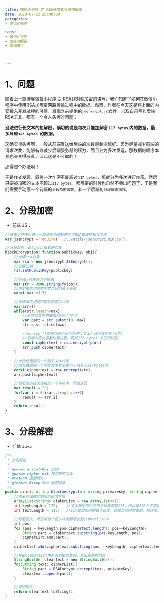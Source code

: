 ```yaml
---
title: 微信小程序 之 RSA长文本分段加解密
date: 2020-07-23 20:00:00
categories:
- 微信小程序

tags:
- 微信小程序
- 加密与解密
- 网络安全



---
```








# 1、问题

顺着上一篇博客[微信小程序 之 RSA非对称加密](https://bingcu.top/2020/07/23/%E5%BE%AE%E4%BF%A1%E5%B0%8F%E7%A8%8B%E5%BA%8F%E4%B9%8BRSA%E9%9D%9E%E5%AF%B9%E7%A7%B0%E5%8A%A0%E5%AF%86/)的讲解，我们知道了如何在微信小程序中使用RSA加解密网路传输过程中的数据。然而，作者在今天这是将上面的内容投入开发过程的时候，发现之前提供的`jsencrypt.js`文件，以及自己写的后端RSA工具，都有一个令人头疼的问题：

**没法进行长文本的加解密，确切的说是每次只能加解密 `117 bytes` 内的数据，最多处理`117 bytes `的数据。**

这确实很头疼啊，一般从前端发送给后端的次数是越少越好。因为尽量减少前端的请求次数，能够有效减少后端服务器的压力，而且分为多次发送，那数据的顺序本身也会变得凌乱，因此这是不可取的！

那得想个办法啊！

于是作者发现，既然一次加密不能超过`117 bytes`，那就分为多次进行加密。然后只要被加密的文本不超过`117 bytes`，那解密的时候也自然不会出问题了，于是我们需要手动写一个前端的`分段加密函数`，和一个后端的`分段解密函数`。





# 2、分段加密

- 前端 JS：



```js
//首先记得先引进上一篇博客所提到的包含RSA算法的相关文件
var jsencrypt = require('../../utils/jsencrypt.min.js');
```



```js
//分段加密，返回json格式的对象
blockEncryption: function(publickey, obj){
    //创建rsa对象
    var rsa = new jsencrypt.JSEncrypt();
    //设置公钥
    rsa.setPublicKey(publickey)

    //将obj对象转为字符串
    var str = JSON.stringify(obj)
    //限定每次切割的明文片段的最大长度
    const max =117;

    //存储每次切割加密后的密文片段
    var arr=[]
    while(str.length>max){
        //从明文文本中抽取前max个字节
        var part = str.substr(0, max)
        str = str.slice(max)
        
        //encrypt()函数加密后返回的密文文本片段长度固定为172
        //后端对密文切割时需注意，要按172 bytes 来进行切割
        const ciphertext = rsa.encrypt(part)
        arr.push(ciphertext)
    }
    
    //单独处理最后一个明文文本片段
    //因为最后的一个明文文本肯定是小于或等于117bytes的
    const ciphertext = rsa.encrypt(str)
    arr.push(ciphertext)

    //将所有的密文拼接成一个字符串，然后返回
    var result = "";
    for(var i = 0;i<arr.length;i++){
        result += arr[i]
    }
    return result;
}
```

# 3、分段解密

- 后端 Java



```java
/**
 * 分段解密
 *
 * @param privateKey 密钥
 * @param ciphertext 被加密的文本
 * @return 返回明文
 * @throws Exception 解密异常
 */
public static String blockDecryption( String privateKey, String ciphertext) throws Exception {
    //用来存储被切割后的密文片段
    ArrayList<String> cipherList = new ArrayList<>();
    int keyLength = 172;    //文本被加密后的密文长度都是172，所以每172个字符切割一次
    int textLength = 117;   //117是加密时的最大长度，这是加密时需要的，在这里没用，只是为了提醒一下
    
    //切割密文，然后将每个密文片段都添加到cipherList中
    int pos;
    for (pos = keyLength;pos<ciphertext.length();pos+=keyLength){
        String part = ciphertext.substring(pos-keyLength, pos);
        cipherList.add(part);
    }
    cipherList.add(ciphertext.substring(pos - keyLength, ciphertext.length()) );

    //解密cipherList中所有的密文片段，导出完整的明文
    StringBuilder cleartext = new StringBuilder();
    for(String text: cipherList){
        String part = RSAEncrypt.decrypt(text, privateKey);
        cleartext.append(part);
    }

    //返回明文
    return cleartext.toString();
}
```

